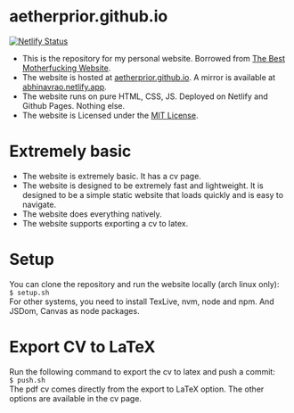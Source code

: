 # aetherprior.github.io

[![Netlify Status](https://api.netlify.com/api/v1/badges/69cb770b-e446-4a54-a601-c631b111557c/deploy-status)](https://app.netlify.com/projects/abhinavrao/deploys)

- This is the repository for my personal website. Borrowed from [The Best Motherfucking Website](https://thebestmotherfucking.website/). 
- The website is hosted at [aetherprior.github.io](https://aetherprior.github.io/). A mirror is available at [abhinavrao.netlify.app](https://abhinavrao.netlify.app/).  
- The website runs on pure HTML, CSS, JS. Deployed on Netlify and Github Pages. Nothing else.
- The website is Licensed under the [MIT License](LICENSE.txt).

# Extremely basic
- The website is extremely basic. It has a cv page.
- The website is designed to be extremely fast and lightweight. It is designed to be a simple static website that loads quickly and is easy to navigate.
- The website does everything natively. 
- The website supports exporting a cv to latex.

# Setup 
You can clone the repository and run the website locally (arch linux only):  
`$ setup.sh`  
For other systems, you need to install TexLive, nvm, node and npm. And JSDom, Canvas as node packages.  

# Export CV to LaTeX
Run the following command to export the cv to latex and push a commit:  
`$ push.sh`  
The pdf cv comes directly from the export to LaTeX option. The other options are available in the cv page.
